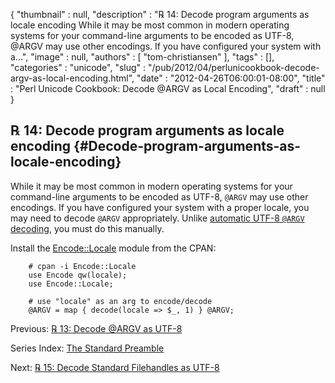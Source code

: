 {
   "thumbnail" : null,
   "description" : "℞ 14: Decode program arguments as locale encoding While it may be most common in modern operating systems for your command-line arguments to be encoded as UTF-8, @ARGV may use other encodings. If you have configured your system with a...",
   "image" : null,
   "authors" : [
      "tom-christiansen"
   ],
   "tags" : [],
   "categories" : "unicode",
   "slug" : "/pub/2012/04/perlunicookbook-decode-argv-as-local-encoding.html",
   "date" : "2012-04-26T06:00:01-08:00",
   "title" : "Perl Unicode Cookbook: Decode @ARGV as Local Encoding",
   "draft" : null
}





℞ 14: Decode program arguments as locale encoding {#Decode-program-arguments-as-locale-encoding}
-------------------------------------------------

While it may be most common in modern operating systems for your
command-line arguments to be encoded as UTF-8, `@ARGV` may use other
encodings. If you have configured your system with a proper locale, you
may need to decode `@ARGV` appropriately. Unlike [automatic UTF-8
`@ARGV`
decoding](/media/_pub_2012_04_perlunicookbook-decode-argv-as-local-encoding/perlunicookbook-decode-argv-as-utf8.html),
you must do this manually.

Install the
[Encode::Locale](http://search.cpan.org/perldoc?Encode::Locale) module
from the CPAN:

        # cpan -i Encode::Locale
        use Encode qw(locale);
        use Encode::Locale;

        # use "locale" as an arg to encode/decode
        @ARGV = map { decode(locale => $_, 1) } @ARGV;

Previous: [℞ 13: Decode @ARGV as
UTF-8](/media/_pub_2012_04_perlunicookbook-decode-argv-as-local-encoding/perlunicookbook-decode-argv-as-utf8.html)

Series Index: [The Standard
Preamble](/media/_pub_2012_04_perlunicookbook-decode-argv-as-local-encoding/perlunicook-standard-preamble.html)

Next: [℞ 15: Decode Standard Filehandles as
UTF-8](/media/_pub_2012_04_perlunicookbook-decode-argv-as-local-encoding/perlunicook-decode-standard-filehandles-as-utf-8.html)


